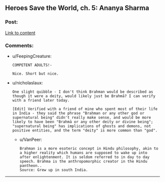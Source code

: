 ## Heroes Save the World, ch. 5: Ananya Sharma

### Post:

[Link to content](https://heroessavetheworld.wordpress.com/2016/09/20/big-change-ch-5-ananya-sharma/)

### Comments:

- u/FeepingCreature:
  ```
  COMPETENT ADULTS!-

  Nice. Short but nice.
  ```

- u/nicholaslaux:
  ```
  One slight quibble - I don't think Brahman would be described as though it were a deity, would likely just be Brahmā? I can verify with a friend later today. 

  [Edit] Verified with a friend of mine who spent most of their life in India - they said the phrase "Brahman or any other god or supernatural being" didn't really make sense, and would be more likely to have been "Brahmā or any other deity or divine being"; "supernatural being" has implications of ghosts and demons, not positive entities, and the term "deity" is more common than "god".
  ```

  - u/VanPeer:
    ```
    Brahman is a more esoteric concept in Hindu philosophy, akin to a higher reality which humans are supposed to wake up into after enlightenment. It is seldom referred to in day to day speech. Brahma is the anthropomorphic creator in the Hindu pantheon.. 
    Source: Grew up in south India.
    ```

---

